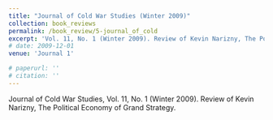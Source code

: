 ```yaml
---
title: "Journal of Cold War Studies (Winter 2009)"
collection: book_reviews
permalink: /book_review/5-journal_of_cold
excerpt: 'Vol. 11, No. 1 (Winter 2009). Review of Kevin Narizny, The Political Economy of Grand Strategy.'
# date: 2009-12-01
venue: 'Journal 1'

# paperurl: ''
# citation: ''
---
```

Journal of Cold War Studies, Vol. 11, No. 1 (Winter 2009). Review of Kevin Narizny, The Political Economy of Grand Strategy.

<!-- [Read paper here](http://www.foreignaffairs.com/articles/141036/peter-liberman-and-julie-a-george/will-conquest-pdf) -->

<!-- Recommended citation: Your Name, You. (2009). "Paper Title Number 1." <i>Journal 1</i>. 1(1). -->